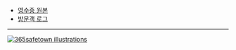 * [영수증 원본](https://www.notion.so/choikwangmo/receipt-284e866efd4580729aefcbafd36e4f1b?source=copy_link)
* [방문객 로그](https://www.notion.so/choikwangmo/guest-284e866efd4580f1a5d4c930eb4ea6fe?source=copy_link)

---

[![365safetown illustrations](https://upload.wikimedia.org/wikipedia/commons/thumb/2/2b/365safetown_illustration_winter_%EA%B2%A8%EC%9A%B8_%EC%97%BD%EC%84%9C.jpg/512px-365safetown_illustration_winter_%EA%B2%A8%EC%9A%B8_%EC%97%BD%EC%84%9C.jpg?20250930233303)](https://commons.wikimedia.org/wiki/File:365safetown_illustration_winter_%EA%B2%A8%EC%9A%B8_%EC%97%BD%EC%84%9C.jpg "Choikwangmo25, CC0, via Wikimedia Commons")
